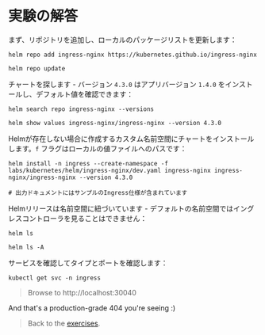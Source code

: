 # 実験の解答

まず、リポジトリを追加し、ローカルのパッケージリストを更新します：



```
helm repo add ingress-nginx https://kubernetes.github.io/ingress-nginx

helm repo update
```


チャートを探します - バージョン `4.3.0` はアプリバージョン `1.4.0` をインストールし、デフォルト値を確認できます：


```
helm search repo ingress-nginx --versions

helm show values ingress-nginx/ingress-nginx --version 4.3.0
```


Helmが存在しない場合に作成するカスタム名前空間にチャートをインストールします。`f` フラグはローカルの値ファイルへのパスです：


```
helm install -n ingress --create-namespace -f labs/kubernetes/helm/ingress-nginx/dev.yaml ingress-nginx ingress-nginx/ingress-nginx --version 4.3.0

# 出力ドキュメントにはサンプルのIngress仕様が含まれています
```


Helmリリースは名前空間に紐づいています - デフォルトの名前空間ではイングレスコントローラを見ることはできません：


```
helm ls

helm ls -A
```


サービスを確認してタイプとポートを確認します：


```
kubectl get svc -n ingress
```

> Browse to http://localhost:30040

And that's a production-grade 404 you're seeing :)

> Back to the [exercises](README.md).
